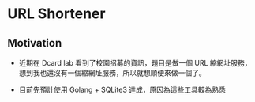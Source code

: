 # URL Shortener

## Motivation

- 近期在 Dcard lab 看到了校園招募的資訊，題目是做一個 URL 縮網址服務，
  想到我也還沒有一個縮網址服務，所以就想順便來做一個了。

- 目前先預計使用 Golang + SQLite3 達成，原因為這些工具較為熟悉